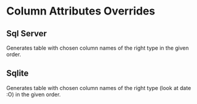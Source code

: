 # Column Attributes Overrides
## Sql Server
Generates table with chosen column names of the right type in the given order.  
## Sqlite
Generates table with chosen column names of the right type (look at date :O) in the given order.  
